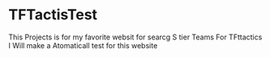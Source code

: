 # TFTactisTest

This Projects is for my favorite websit for searcg S tier Teams For TFttactics 
I Will make a Atomaticall test for this website
